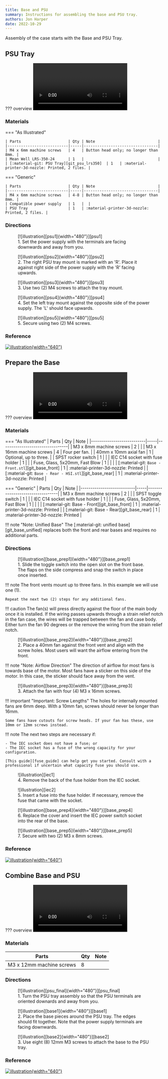 ```yaml
---
title: Base and PSU
summary: Instructions for assembling the base and PSU tray.
authors: Jon Harper
date: 2022-10-29
---
```


Assembly of the case starts with the Base and PSU Tray.

## PSU Tray

??? overview
    <video controls="">
        <source src="https://jon-harper.github.io/OmniBox/video/0.9.9/psu.mp4" type="video/mp4">
    </video>

### Materials

=== "As Illustrated"

    | Parts                     | Qty | Note                            |
    |---------------------------|-----|---------------------------------|
    | M4 x 6mm machine screws   | 4   | Button head only; no longer than 8mm. |
    | Mean Well LRS-350-24      | 1   |                                 |
    | [:material-git: PSU Tray][git_psu_lrs350]  | 1   | :material-printer-3d-nozzle: Printed, 2 files. |

=== "Generic"

    | Parts                     | Qty | Note                            |
    |---------------------------|-----|---------------------------------|
    | M4 x 6mm machine screws   | 4-8 | Button head only; no longer than 8mm. |
    | Compatible power supply   | 1   |  |
    | PSU Tray                  | 1   | :material-printer-3d-nozzle: Printed, 2 files. |

### Directions

<figure markdown>
  [![illustration][psu1]{width="480"}][psu1]
  <figcaption>1. Set the power supply with the terminals are facing downwards and away from you.</figcaption>
</figure>

<figure markdown>
  [![illustration][psu2]{width="480"}][psu2]
  <figcaption>2. The right PSU tray mount is marked with an 'R'. Place it against right side of the power supply with the 'R' facing upwards.</figcaption>
</figure>

<figure markdown>
  [![illustration][psu3]{width="480"}][psu3]
  <figcaption>3. Use two (2) M4 screws to attach the tray mount.</figcaption>
</figure>

<figure markdown>
  [![illustration][psu4]{width="480"}][psu4]
  <figcaption>4. Set the left tray mount against the opposite side of the power supply. The 'L' should face upwards.</figcaption>
</figure>

<figure markdown>
  [![illustration][psu5]{width="480"}][psu5]
  <figcaption>5. Secure using two (2) M4 screws.</figcaption>
</figure>

### Reference

[![illustration][psu_final]{width="640"}][psu_final]

## Prepare the Base

??? overview
    <video controls="">
        <source src="https://jon-harper.github.io/OmniBox/video/0.9.9/base_prep.mp4" type="video/mp4">
    </video>

### Materials

=== "As Illustrated"
    | Parts                     | Qty | Note                            |
    |---------------------------|-----|---------------------------------|
    | M3 x 8mm machine screws   | 2   |                                 |
    | M3 x 16mm machine screws  | 4   | Four per fan.                   |
    | 40mm x 10mm axial fan     | 1   | Optional, up to three.          |
    | SPST rocker switch        | 1   |                                 |
    | IEC C14 socket with fuse holder | 1   |                           |
    | Fuse, Glass, 5x20mm, Fast Blow | 1 | |                            |
    | [:material-git: `Base - Front.stl`][git_base_front] | 1   | :material-printer-3d-nozzle: Printed |
    | [:material-git: `Base - Rear - HSI.stl`][git_base_rear]  | 1   | :material-printer-3d-nozzle: Printed |

=== "Generic"
    | Parts                     | Qty | Note                            |
    |---------------------------|-----|---------------------------------|
    | M3 x 8mm machine screws   | 2   |                                 |
    | SPST toggle switch        | 1   |                                 |
    | IEC C14 socket with fuse holder | 1   |                           |
    | Fuse, Glass, 5x20mm, Fast Blow | 1 | |                            |
    | [:material-git: Base - Front][git_base_front] | 1   | :material-printer-3d-nozzle: Printed |
    | [:material-git: Base - Rear][git_base_rear]  | 1   | :material-printer-3d-nozzle: Printed |

!!! note "Note: Unified Base"
    The [:material-git: unified base][git_base_unified] replaces both the front and rear bases and requires no additional parts.

### Directions

<figure markdown>
  [![illustration][base_prep1]{width="480"}][base_prep1]
  <figcaption>1. Slide the toggle switch into the open slot on the front base. The flaps on the side compress and snap the switch in place once inserted.</figcaption>
</figure>

!!! note
    The front vents mount up to three fans. In this example we will use one (1). 
    
    Repeat the next two (2) steps for any additional fans.

!!! caution
    The fan(s) will press directly against the floor of the main body once it is installed. If the wiring passes upwards through a strain relief notch in the fan case, the wires will be trapped between the fan and case body. Either turn the fan 90 degrees or the remove the wiring from the strain relief notch.

<figure markdown>
  [![illustration][base_prep2]{width="480"}][base_prep2]
  <figcaption>2. Place a 40mm fan against the front vent and align with the screw holes. Most users will want the airflow entering from the front.</figcaption>
</figure>

!!! note "Note: Airflow Direction"
    The direction of airflow for most fans is towards base of the motor. Most fans have a sticker on this side of the motor. In this case, the sticker should face away from the vent.

<figure markdown>
  [![illustration][base_prep3]{width="480"}][base_prep3]
  <figcaption>3. Attach the fan with four (4) M3 x 16mm screws.</figcaption>
</figure>

!!! important "Important: Screw Lengths"
    The holes for internally mounted fans are 6mm deep. With a 10mm fan, screws should never be longer than 16mm.

    Some fans have cutouts for screw heads. If your fan has these, use 10mm or 12mm screws instead.

!!! note
    The next two steps are necessary if:

    - The IEC socket does not have a fuse; or
    - The IEC socket has a fuse of the wrong capacity for your configuration.

    [This guide][fuse_guide] can help get you started. Consult with a professional if uncertain what capacity fuse you should use.

<figure markdown>
  ![illustration][iec1]
  <figcaption>4. Remove the back of the fuse holder from the IEC socket.</figcaption>
</figure>

<figure markdown>
  ![illustration][iec2]
  <figcaption>5. Insert a fuse into the fuse holder. If necessary, remove the fuse that came with the socket.</figcaption>
</figure>

<figure markdown>
  [![illustration][base_prep4]{width="480"}][base_prep4]
  <figcaption>6. Replace the cover and insert the IEC power switch socket into the rear of the base.</figcaption>
</figure>

<figure markdown>
  [![illustration][base_prep5]{width="480"}][base_prep5]
  <figcaption>7. Secure with two (2) M3 x 8mm screws.</figcaption>
</figure>

### Reference

[![illustration][base_prep_final]{width="640"}][base_prep_final]

## Combine Base and PSU

??? overview
    <video controls="">
        <source src="https://jon-harper.github.io/OmniBox/video/0.9.9/base.mp4" type="video/mp4">
    </video>

### Materials

| Parts                     | Qty | Note                            |
|---------------------------|-----|---------------------------------|
| M3 x 12mm machine screws  | 8   |                                 |

### Directions

<figure markdown>
  [![illustration][psu_final]{width="480"}][psu_final]
  <figcaption>1. Turn the PSU tray assembly so that the PSU terminals are oriented downards and away from you.</figcaption>
</figure>

<figure markdown>
  [![illustration][base1]{width="480"}][base1]
  <figcaption>2. Place the base pieces around the PSU tray. The edges should fit together. Note that the power supply terminals are facing downwards.</figcaption>
</figure>

<figure markdown>
  [![illustration][base2]{width="480"}][base2]
  <figcaption>3. Use eight (8) 12mm M3 screws to attach the base to the PSU tray.</figcaption>
</figure>

### Reference

[![illustration][base_final]{width="640"}][base_final]

[psu1]: ../img/assembly/trays/psu/psu1.webp
[psu2]: ../img/assembly/trays/psu/psu2.webp
[psu3]: ../img/assembly/trays/psu/psu3.webp
[psu4]: ../img/assembly/trays/psu/psu4.webp
[psu5]: ../img/assembly/trays/psu/psu5.webp
[psu_final]: ../img/assembly/trays/psu/psu_final.webp

[iec1]: ../img/assembly/iec/iec1.webp
[iec2]: ../img/assembly/iec/iec2.webp

[base_prep1]: ../img/assembly/core/base/base_prep1.webp
[base_prep2]: ../img/assembly/core/base/base_prep2.webp
[base_prep3]: ../img/assembly/core/base/base_prep3.webp
[base_prep4]: ../img/assembly/core/base/base_prep4.webp
[base_prep5]: ../img/assembly/core/base/base_prep5.webp
[base_prep_final]: ../img/assembly/core/base/base_prep_final.webp

[base1]:        ../img/assembly/core/base/base1.webp
[base2]:        ../img/assembly/core/base/base2.webp
[base_final]:   ../img/assembly/core/base/base_final.webp